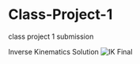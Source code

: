 # Class-Project-1
class project 1 submission

Inverse Kinematics Solution
![IK Final](https://github.com/user-attachments/assets/0f1bf235-ec01-446f-8240-1f67d9d92b81)

